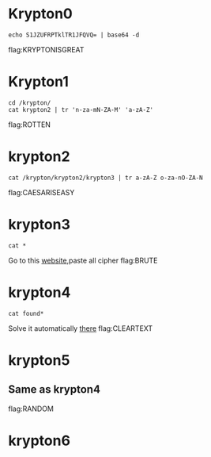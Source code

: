# Krypton0
```
echo S1JZUFRPTklTR1JFQVQ= | base64 -d
```
flag:KRYPTONISGREAT
# Krypton1
```
cd /krypton/
cat krypton2 | tr 'n-za-mN-ZA-M' 'a-zA-Z'
```
flag:ROTTEN
# krypton2
```
cat /krypton/krypton2/krypton3 | tr a-zA-Z o-za-nO-ZA-N
```
flag:CAESARISEASY
# krypton3
```
cat *
```
Go to this [website](https://quipqiup.com/),paste all cipher
flag:BRUTE
# krypton4
```
cat found*
```
Solve it automatically [there](https://www.dcode.fr/vigenere-cipher)
flag:CLEARTEXT
# krypton5 
## Same as krypton4
flag:RANDOM
# krypton6

